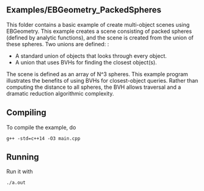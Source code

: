 Examples/EBGeometry_PackedSpheres
---------------------------------

This folder contains a basic example of create multi-object scenes using EBGeometry.
This example creates a scene consisting of packed spheres (defined by analytic functions), and the scene is created from the union of these spheres.
Two unions are defined: :

* A standard union of objects that looks through every object.
* A union that uses BVHs for finding the closest object(s).

The scene is defined as an array of N^3 spheres.
This example program illustrates the benefits of using BVHs for closest-object queries.
Rather than computing the distance to all spheres, the BVH allows traversal and a dramatic reduction algorithmic complexity.

Compiling
---------

To compile the example, do

    g++ -std=c++14 -O3 main.cpp

Running
-------

Run it with

    ./a.out
